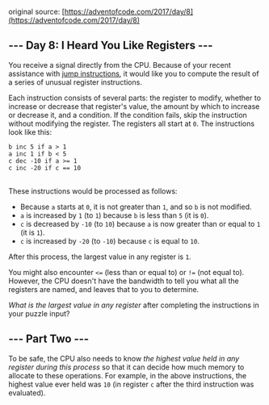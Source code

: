 original source: [https://adventofcode.com/2017/day/8](https://adventofcode.com/2017/day/8)
## --- Day 8: I Heard You Like Registers ---
You receive a signal directly from the CPU. Because of your recent assistance with [jump instructions](5), it would like you to compute the result of a series of unusual register instructions.

Each instruction consists of several parts: the register to modify, whether to increase or decrease that register's value, the amount by which to increase or decrease it, and a condition. If the condition fails, skip the instruction without modifying the register. The registers all start at <code>0</code>. The instructions look like this:

<pre>
<code>b inc 5 if a > 1
a inc 1 if b < 5
c dec -10 if a >= 1
c inc -20 if c == 10
</code>
</pre>

These instructions would be processed as follows:


 - Because <code>a</code> starts at <code>0</code>, it is not greater than <code>1</code>, and so <code>b</code> is not modified.
 - <code>a</code> is increased by <code>1</code> (to <code>1</code>) because <code>b</code> is less than <code>5</code> (it is <code>0</code>).
 - <code>c</code> is decreased by <code>-10</code> (to <code>10</code>) because <code>a</code> is now greater than or equal to <code>1</code> (it is <code>1</code>).
 - <code>c</code> is increased by <code>-20</code> (to <code>-10</code>) because <code>c</code> is equal to <code>10</code>.

After this process, the largest value in any register is <code>1</code>.

You might also encounter <code><=</code> (less than or equal to) or <code>!=</code> (not equal to). However, the CPU doesn't have the bandwidth to tell you what all the registers are named, and leaves that to you to determine.

<em>What is the largest value in any register</em> after completing the instructions in your puzzle input?


## --- Part Two ---
To be safe, the CPU also needs to know <em>the highest value held in any register during this process</em> so that it can decide how much memory to allocate to these operations. For example, in the above instructions, the highest value ever held was <code>10</code> (in register <code>c</code> after the third instruction was evaluated).



